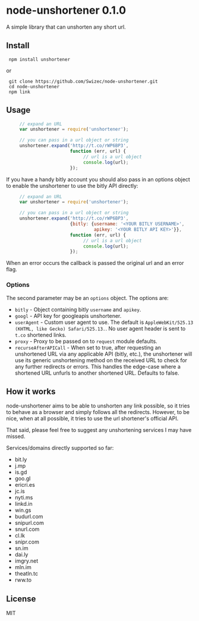 # node-unshortener 0.1.0

A simple library that can unshorten any short url.

## Install

     npm install unshortener

or

     git clone https://github.com/Swizec/node-unshortener.git
     cd node-unshortener
     npm link

## Usage

``` javascript
     // expand an URL
     var unshortener = require('unshortener');

     // you can pass in a url object or string
     unshortener.expand('http://t.co/rWP6BP3',
                        function (err, url) {
                             // url is a url object
                             console.log(url);
                        });
```

If you have a handy bitly account you should also pass in an options
object to enable the unshortener to use the bitly API directly:

``` javascript
     // expand an URL
     var unshortener = require('unshortener');

     // you can pass in a url object or string
     unshortener.expand('http://t.co/rWP6BP3',
                        {bitly: {username: '<YOUR BITLY USERNAME>',
                                 apikey: '<YOUR BITLY API KEY>'}},
                        function (err, url) {
                             // url is a url object
                             console.log(url);
                        });
```

When an error occurs the callback is passed the original url and an
error flag.

### Options

The second parameter may be an `options` object. The options are:

  - `bitly` - Object containing bitly `username` and `apikey`.
  - `googl` - API key for googleapis unshortener.
  - `userAgent` - Custom user agent to use. The default is
  `AppleWebKit/525.13 (KHTML, like Gecko) Safari/525.13.`. No user
  agent header is sent to `t.co` shortened links.
  - `proxy` - Proxy to be passed on to `request` module defaults.
  - `recurseAfterAPICall` - When set to true, after requesting an
  unshortened URL via any applicable API (bitly, etc.), the unshortener
  will use its generic unshortening method on the received URL to check
  for any further redirects or errors. This handles the edge-case where
  a shortened URL unfurls to another shortened URL. Defaults to false.

## How it works

node-unshortener aims to be able to unshorten any link possible, so it
tries to behave as a browser and simply follows all the
redirects. However, to be nice, when at all possible, it tries to use
the url shortener's official API.

That said, please feel free to suggest any unshortening services I may
have missed.

Services/domains directly supported so far:

  - bit.ly
  - j.mp
  - is.gd
  - goo.gl
  - ericri.es
  - jc.is
  - nyti.ms
  - linkd.in
  - win.gs
  - budurl.com
  - snipurl.com
  - snurl.com
  - cl.lk
  - snipr.com
  - sn.im
  - dai.ly
  - imgry.net
  - mln.im
  - theatln.tc
  - rww.to

## License

MIT
